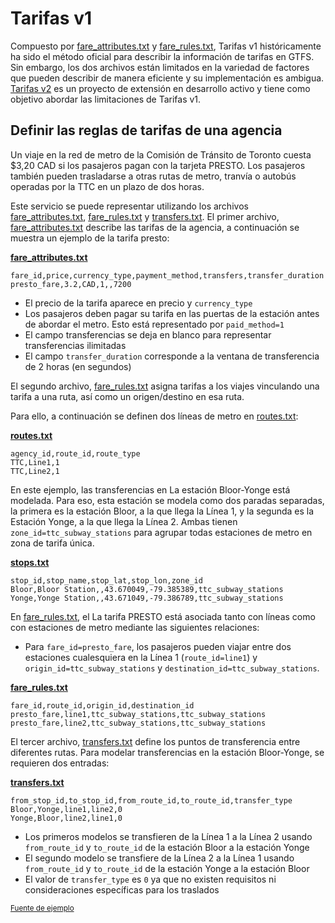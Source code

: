 # Tarifas v1 

 Compuesto por [fare_attributes.txt](../../reference/#fare_attributestxt) y [fare_rules.txt](../../reference/#fare_rulestxt), Tarifas v1 históricamente ha sido el método oficial para describir la información de tarifas en GTFS. Sin embargo, los dos archivos están limitados en la variedad de factores que pueden describir de manera eficiente y su implementación es ambigua. 
 [Tarifas v2](../../examples/fares-v2/) es un proyecto de extensión en desarrollo activo y tiene como objetivo abordar las limitaciones de Tarifas v1. 
 
## Definir las reglas de tarifas de una agencia 
 
 Un viaje en la red de metro de la Comisión de Tránsito de Toronto cuesta $3,20 CAD si los pasajeros pagan con la tarjeta PRESTO. Los pasajeros también pueden trasladarse a otras rutas de metro, tranvía o autobús operadas por la TTC en un plazo de dos horas. 
 
 Este servicio se puede representar utilizando los archivos [fare_attributes.txt](../../reference/#fare_attributestxt), [fare_rules.txt](../../reference/#fare_rulestxt) y [transfers.txt](../../reference/#transferstxt). El primer archivo, [fare_attributes.txt](../../reference/#fare_attributestxt) describe las tarifas de la agencia, a continuación se muestra un ejemplo de la tarifa presto: 
 
 [**fare_attributes.txt**](../../reference/#fare_attributestxt) 
 
```
fare_id,price,currency_type,payment_method,transfers,transfer_duration
presto_fare,3.2,CAD,1,,7200
```

 - El precio de la tarifa aparece en precio y `currency_type` 
 - Los pasajeros deben pagar su tarifa en las puertas de la estación antes de abordar el metro. Esto está representado por `paid_method=1` 
 - El campo transferencias se deja en blanco para representar transferencias ilimitadas
 - El campo `transfer_duration` corresponde a la ventana de transferencia de 2 horas (en segundos) 
 
 El segundo archivo, [fare_rules.txt](../../reference/#fare_rulestxt) asigna tarifas a los viajes vinculando una tarifa a una ruta, así como un origen/destino en esa ruta. 
 
 Para ello, a continuación se definen dos líneas de metro en [routes.txt](../../reference/#routestxt): 
 
 [**routes.txt**](../../reference/#routestxt) 
 
```
agency_id,route_id,route_type
TTC,Line1,1
TTC,Line2,1
```
 
 En este ejemplo, las transferencias en La estación Bloor-Yonge está modelada. Para eso, esta estación se modela como dos paradas separadas, la primera es la estación Bloor, a la que llega la Línea 1, y la segunda es la Estación Yonge, a la que llega la Línea 2. Ambas tienen `zone_id=ttc_subway_stations` para agrupar todas estaciones de metro en zona de tarifa única. 
 
 [**stops.txt**](../../reference/#stopstxt) 
 
```
stop_id,stop_name,stop_lat,stop_lon,zone_id
Bloor,Bloor Station,,43.670049,-79.385389,ttc_subway_stations
Yonge,Yonge Station,,43.671049,-79.386789,ttc_subway_stations
```
 
 En [fare_rules.txt](../../reference/#fare_rulestxt), el La tarifa PRESTO está asociada tanto con líneas como con estaciones de metro mediante las siguientes relaciones: 
 
 - Para `fare_id=presto_fare`, los pasajeros pueden viajar entre dos estaciones cualesquiera en la Línea 1 (`route_id=line1`) y `origin_id=ttc_subway_stations` y `destination_id=ttc_subway_stations`. 
 
 [**fare_rules.txt**](../../reference/#fare_rulestxt) 
 
```
fare_id,route_id,origin_id,destination_id
presto_fare,line1,ttc_subway_stations,ttc_subway_stations
presto_fare,line2,ttc_subway_stations,ttc_subway_stations
```
 
 El tercer archivo, [transfers.txt](../../reference/#transferstxt) define los puntos de transferencia entre diferentes rutas. Para modelar transferencias en la estación Bloor-Yonge, se requieren dos entradas: 
 
 [**transfers.txt**](../../reference/#transferstxt) 
 
```
from_stop_id,to_stop_id,from_route_id,to_route_id,transfer_type
Bloor,Yonge,line1,line2,0
Yonge,Bloor,line2,line1,0
```
 
 - Los primeros modelos se transfieren de la Línea 1 a la Línea 2 usando `from_route_id` y `to_route_id` de la estación Bloor a la estación Yonge
 - El segundo modelo se transfiere de la Línea 2 a la Línea 1 usando `from_route_id` y `to_route_id` de la estación Yonge a la estación Bloor
 - El valor de `transfer_type` es `0` ya que no existen requisitos ni consideraciones específicas para los traslados 
 
 <sup>[Fuente de ejemplo](https://www.ttc.ca/Fares-and-passes)</sup> 
